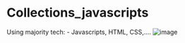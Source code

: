 # Collections_javascripts
Using majority tech: - Javascripts, HTML, CSS,....
![image](https://github.com/TieuLong21Prosper/Collections_javascripts/assets/128500598/c538677e-2e18-491c-a2bf-00c56915aeb8)
